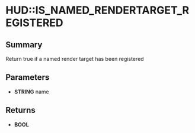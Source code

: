 # HUD::IS_NAMED_RENDERTARGET_REGISTERED

## Summary
Return true if a named render target has been registered

## Parameters
* **STRING** name

## Returns
* **BOOL**